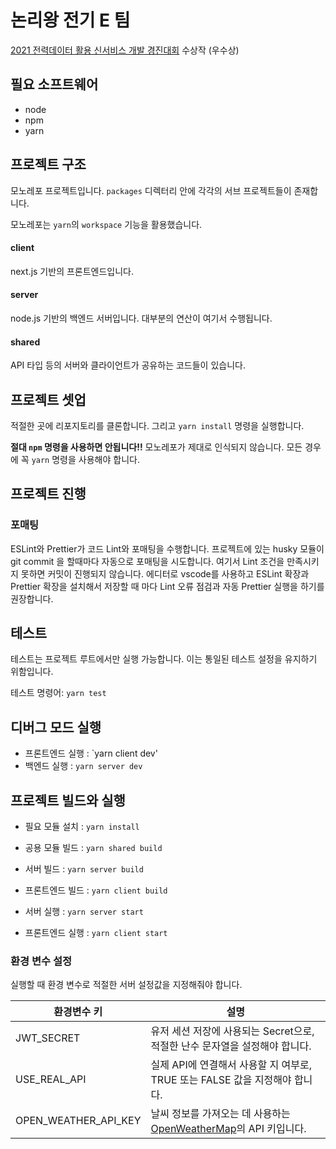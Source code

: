 # 논리왕 전기 E 팀

[2021 전력데이터 활용 신서비스 개발 경진대회](https://home.kepco.co.kr/kepco/NS/C/A/htmlView/NSCAHP001.do) 수상작 (우수상)

## 필요 소프트웨어

-   node
-   npm
-   yarn

## 프로젝트 구조

모노레포 프로젝트입니다. `packages` 디렉터리 안에 각각의 서브 프로젝트들이 존재합니다.

모노레포는 `yarn`의 `workspace` 기능을 활용했습니다.

#### client

next.js 기반의 프론트엔드입니다.

#### server

node.js 기반의 백엔드 서버입니다. 대부분의 연산이 여기서 수행됩니다.

#### shared

API 타입 등의 서버와 클라이언트가 공유하는 코드들이 있습니다.

## 프로젝트 셋업

적절한 곳에 리포지토리를 클론합니다. 그리고 `yarn install` 명령을 실행합니다.

**절대 `npm` 명령을 사용하면 안됩니다!!** 모노레포가 제대로 인식되지 않습니다. 모든 경우에 꼭 `yarn` 명령을 사용해야 합니다.

## 프로젝트 진행

### 포매팅

ESLint와 Prettier가 코드 Lint와 포매팅을 수행합니다. 프로젝트에 있는 husky 모듈이 git commit 을 할때마다 자동으로 포매팅을 시도합니다. 여기서 Lint 조건을 만족시키지 못하면 커밋이 진행되지 않습니다.
에디터로 vscode를 사용하고 ESLint 확장과 Prettier 확장을 설치해서 저장할 때 마다 Lint 오류 점검과 자동 Prettier 실행을 하기를 권장합니다.

## 테스트

테스트는 프로젝트 루트에서만 실행 가능합니다. 이는 통일된 테스트 설정을 유지하기 위함입니다.

테스트 명령어: `yarn test`

## 디버그 모드 실행

-   프론트엔드 실행 : `yarn client dev'
-   백엔드 실행 : `yarn server dev`

## 프로젝트 빌드와 실행

-   필요 모듈 설치 : `yarn install`
-   공용 모듈 빌드 : `yarn shared build`
-   서버 빌드 : `yarn server build`
-   프론트엔드 빌드 : `yarn client build`

-   서버 실행 : `yarn server start`
-   프론트엔드 실행 : `yarn client start`

### 환경 변수 설정

실행할 때 환경 변수로 적절한 서버 설정값을 지정해줘야 합니다.

| 환경변수 키          | 설명                                                                                           |
| -------------------- | ---------------------------------------------------------------------------------------------- |
| JWT_SECRET           | 유저 세션 저장에 사용되는 Secret으로, 적절한 난수 문자열을 설정해야 합니다.                    |
| USE_REAL_API         | 실제 API에 연결해서 사용할 지 여부로, TRUE 또는 FALSE 값을 지정해야 합니다.                    |
| OPEN_WEATHER_API_KEY | 날씨 정보를 가져오는 데 사용하는 [OpenWeatherMap](https://openweathermap.org/)의 API 키입니다. |
